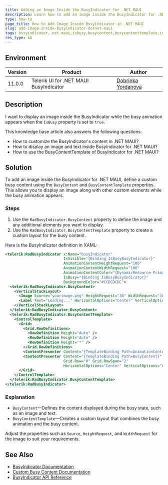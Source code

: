 ```yaml
---
title: Adding an Image Inside the BusyIndicator for .NET MAUI
description: Learn how to add an image inside the BusyIndicator for .NET MAUI when the IsBusy property is set to true.
type: how-to
page_title: How to Add Image Inside BusyIndicator in .NET MAUI
slug: add-image-inside-busyindicator-dotnet-maui
tags: busyindicator,.net maui,isbusy,busycontent,busycontenttemplate,image
res_type: kb
---
```


## Environment

| Version | Product | Author | 
| --- | --- | ---- | 
| 11.0.0 | Telerik UI for .NET MAUI BusyIndicator | [Dobrinka Yordanova](https://www.telerik.com/blogs/author/dobrinka-yordanova) | 

## Description

I want to display an image inside the BusyIndicator while the busy animation appears when the `IsBusy` property is set to `true`. 

This knowledge base article also answers the following questions:
- How to customize the BusyIndicator's content in .NET MAUI?
- How to display an image and text inside BusyIndicator for .NET MAUI?
- How to use the BusyContentTemplate of BusyIndicator for .NET MAUI?

## Solution

To add an image inside the BusyIndicator for .NET MAUI, define a custom busy content using the `BusyContent` and `BusyContentTemplate` properties. This allows you to display an image along with other custom elements while the busy animation appears.

### Steps

1. Use the `RadBusyIndicator.BusyContent` property to define the image and any additional elements you want to display.
2. Use the `RadBusyIndicator.BusyContentTemplate` property to create a custom layout for the busy content.

Here is the BusyIndicator definition in XAML:

```xml
<telerik:RadBusyIndicator x:Name="busyIndicator" 
                          IsVisible="{Binding IsBusyBusyIndicator}"
                          AnimationContentHeightRequest="100"
                          AnimationContentWidthRequest="100"
                          AnimationContentColor="{DynamicResource PrimaryColor}"
                          IsBusy="{Binding IsBusyBusyIndicator}"
                          BackgroundColor="#CCDCDCDC">
  <telerik:RadBusyIndicator.BusyContent>
    <VerticalStackLayout>
      <Image Source="yourimage.png" HeightRequest="30" WidthRequest="30" BackgroundColor="{DynamicResource PrimaryColor}" />
      <Label Text="Loading..." HorizontalOptions="Center" VerticalOptions="Center"/>
    </VerticalStackLayout>
  </telerik:RadBusyIndicator.BusyContent>
  <telerik:RadBusyIndicator.BusyContentTemplate>
    <ControlTemplate>
      <Grid>
        <Grid.RowDefinitions>
          <RowDefinition Height="Auto" />
          <RowDefinition Height="Auto" />
          <RowDefinition Height="*" />
        </Grid.RowDefinitions>
        <ContentPresenter Content="{TemplateBinding Path=AnimationContent}" />
        <ContentPresenter Content="{TemplateBinding Path=BusyContent}" Margin="30"
                          Grid.Row="0" Grid.RowSpan="2"
                          HorizontalOptions="Center" VerticalOptions="Center"/>
      </Grid>
    </ControlTemplate>
  </telerik:RadBusyIndicator.BusyContentTemplate>
</telerik:RadBusyIndicator>
```

### Explanation

- `BusyContent`&mdash;Defines the content displayed during the busy state, such as an image and text.
- `BusyContentTemplate`&mdash;Creates a custom layout that combines the busy animation and the busy content.

Adjust the properties such as `Source`, `HeightRequest`, and `WidthRequest` for the image to suit your requirements.

## See Also

- [BusyIndicator Documentation](https://docs.telerik.com/devtools/maui/controls/busyindicator/overview)
- [Custom Busy Content Documentation](https://docs.telerik.com/devtools/maui/controls/busyindicator/content#custom-busy-content) 
- [BusyIndicator API Reference](https://docs.telerik.com/devtools/maui/api/Telerik.Maui.Controls.RadBusyIndicator) 
